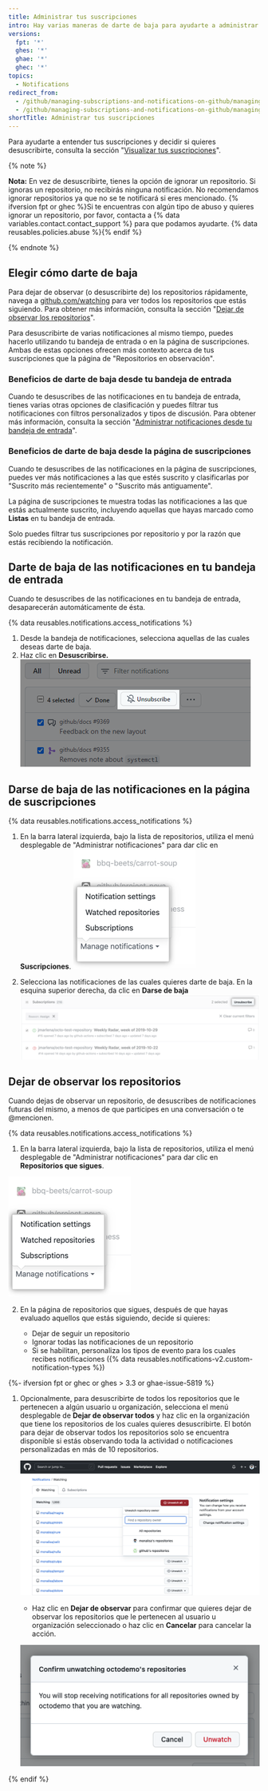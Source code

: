 ```yaml
---
title: Administrar tus suscripciones
intro: Hay varias maneras de darte de baja para ayudarte a administrar tus notificaciones de manera eficiente.
versions:
  fpt: '*'
  ghes: '*'
  ghae: '*'
  ghec: '*'
topics:
  - Notifications
redirect_from:
  - /github/managing-subscriptions-and-notifications-on-github/managing-your-subscriptions
  - /github/managing-subscriptions-and-notifications-on-github/managing-subscriptions-for-activity-on-github/managing-your-subscriptions
shortTitle: Administrar tus suscripciones
---
```


Para ayudarte a entender tus suscripciones y decidir si quieres desuscribirte, consulta la sección "[Visualizar tus suscripciones](/github/managing-subscriptions-and-notifications-on-github/viewing-your-subscriptions)".

{% note %}

**Nota:** En vez de desuscribirte, tienes la opción de ignorar un repositorio. Si ignoras un repositorio, no recibirás ninguna notificación. No recomendamos ignorar repositorios ya que no se te notificará si eres mencionado. {% ifversion fpt or ghec %}Si te encuentras con algún tipo de abuso y quieres ignorar un repositorio, por favor, contacta a {% data variables.contact.contact_support %} para que podamos ayudarte. {% data reusables.policies.abuse %}{% endif %}

{% endnote %}

## Elegir cómo darte de baja

Para dejar de observar (o desuscribirte de) los repositorios rápidamente, navega a [github.com/watching](https://github.com/watching) para ver todos los repositorios que estás siguiendo. Para obtener más información, consulta la sección "[Dejar de observar los repositorios](#unwatching-repositories)".

Para desuscribirte de varias notificaciones al mismo tiempo, puedes hacerlo utilizando tu bandeja de entrada o en la página de suscripciones. Ambas de estas opciones ofrecen más contexto acerca de tus suscripciones que la página de "Repositorios en observación".

### Beneficios de darte de baja desde tu bandeja de entrada

Cuando te desuscribes de las notificaciones en tu bandeja de entrada, tienes varias otras opciones de clasificación y puedes filtrar tus notificaciones con filtros personalizados y tipos de discusión. Para obtener más información, consulta la sección "[Administrar notificaciones desde tu bandeja de entrada](/github/managing-subscriptions-and-notifications-on-github/managing-notifications-from-your-inbox)".

### Beneficios de darte de baja desde la página de suscripciones

Cuando te desuscribes de las notificaciones en la página de suscripciones, puedes ver más notificaciones a las que estés suscrito y clasificarlas por "Suscrito más recientemente" o "Suscrito más antiguamente".

La página de suscripciones te muestra todas las notificaciones a las que estás actualmente suscrito, incluyendo aquellas que hayas marcado como **Listas** en tu bandeja de entrada.

Solo puedes filtrar tus suscripciones por repositorio y por la razón que estás recibiendo la notificación.

## Darte de baja de las notificaciones en tu bandeja de entrada

Cuando te desuscribes de las notificaciones en tu bandeja de entrada, desaparecerán automáticamente de ésta.

{% data reusables.notifications.access_notifications %}
1. Desde la bandeja de notificaciones, selecciona aquellas de las cuales deseas darte de baja.
2. Haz clic en **Desuscribirse.** ![Opción para darse de baja de una bandeja principal](/assets/images/help/notifications-v2/unsubscribe-from-main-inbox.png)

## Darse de baja de las notificaciones en la página de suscripciones

{% data reusables.notifications.access_notifications %}
1. En la barra lateral izquierda, bajo la lista de repositorios, utiliza el menú desplegable de "Administrar notificaciones" para dar clic en **Suscripciones**. ![Opciones del menú desplegable de administrar notificaciones](/assets/images/help/notifications-v2/manage-notifications-options.png)

2. Selecciona las notificaciones de las cuales quieres darte de baja. En la esquina superior derecha, da clic en **Darse de baja** ![Página de suscripciones](/assets/images/help/notifications-v2/unsubscribe-from-subscriptions-page.png)

## Dejar de observar los repositorios

Cuando dejas de observar un repositorio, de desuscribes de notificaciones futuras del mismo, a menos de que participes en una conversación o te @mencionen.

{% data reusables.notifications.access_notifications %}
1. En la barra lateral izquierda, bajo la lista de repositorios, utiliza el menú desplegable de "Administrar notificaciones" para dar clic en **Repositorios que sigues**.

  ![Opciones del menú desplegable de administrar notificaciones](/assets/images/help/notifications-v2/manage-notifications-options.png)

2. En la página de repositorios que sigues, después de que hayas evaluado aquellos que estás siguiendo, decide si quieres:

   - Dejar de seguir un repositorio
   - Ignorar todas las notificaciones de un repositorio
   - Si se habilitan, personaliza los tipos de evento para los cuales recibes notificaciones ({% data reusables.notifications-v2.custom-notification-types %})

{%- ifversion fpt or ghec or ghes > 3.3 or ghae-issue-5819 %}
1. Opcionalmente, para desuscribirte de todos los repositorios que le pertenecen a algún usuario u organización, selecciona el menú desplegable de **Dejar de observar todos** y haz clic en la organización que tiene los repositorios de los cuales quieres desuscribirte. El botón para dejar de observar todos los repositorios solo se encuentra disponible si estás observando toda la actividad o notificaciones personalizadas en más de 10 repositorios.

   ![Captura de pantalla del botón "Dejar de observar todos".](/assets/images/help/notifications-v2/unsubscribe-from-all-repos.png)

   - Haz clic en **Dejar de observar** para confirmar que quieres dejar de observar los repositorios que le pertenecen al usuario u organización seleccionado o haz clic en **Cancelar** para cancelar la acción.

   ![Captura de pantalla del diálogo de confirmación para dejar de observar todos.](/assets/images/help/notifications-v2/unwatch-repo-dialog.png)

{% endif %}
